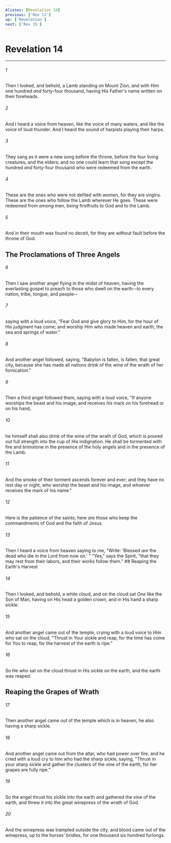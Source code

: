 ```yaml
---
Aliases: [Revelation 14]
previous: ['Rev 13']
up: ['Revelation']
next: ['Rev 15']
---
```

# Revelation 14

***


###### 1 
Then I looked, and behold, a Lamb standing on Mount Zion, and with Him one hundred _and_ forty-four thousand, having His Father's name written on their foreheads. 

###### 2 
And I heard a voice from heaven, like the voice of many waters, and like the voice of loud thunder. And I heard the sound of harpists playing their harps. 

###### 3 
They sang as it were a new song before the throne, before the four living creatures, and the elders; and no one could learn that song except the hundred _and_ forty-four thousand who were redeemed from the earth. 

###### 4 
These are the ones who were not defiled with women, for they are virgins. These are the ones who follow the Lamb wherever He goes. These were redeemed from _among_ men, _being_ firstfruits to God and to the Lamb. 

###### 5 
And in their mouth was found no deceit, for they are without fault before the throne of God.

## The Proclamations of Three Angels 

###### 6 
Then I saw another angel flying in the midst of heaven, having the everlasting gospel to preach to those who dwell on the earth--to every nation, tribe, tongue, and people-- 

###### 7 
saying with a loud voice, "Fear God and give glory to Him, for the hour of His judgment has come; and worship Him who made heaven and earth, the sea and springs of water." 

###### 8 
And another angel followed, saying, "Babylon is fallen, is fallen, that great city, because she has made all nations drink of the wine of the wrath of her fornication." 

###### 9 
Then a third angel followed them, saying with a loud voice, "If anyone worships the beast and his image, and receives _his_ mark on his forehead or on his hand, 

###### 10 
he himself shall also drink of the wine of the wrath of God, which is poured out full strength into the cup of His indignation. He shall be tormented with fire and brimstone in the presence of the holy angels and in the presence of the Lamb. 

###### 11 
And the smoke of their torment ascends forever and ever; and they have no rest day or night, who worship the beast and his image, and whoever receives the mark of his name." 

###### 12 
Here is the patience of the saints; here _are_ those who keep the commandments of God and the faith of Jesus. 

###### 13 
Then I heard a voice from heaven saying to me, "Write: 'Blessed _are_ the dead who die in the Lord from now on.' " "Yes," says the Spirit, "that they may rest from their labors, and their works follow them." ## Reaping the Earth's Harvest 

###### 14 
Then I looked, and behold, a white cloud, and on the cloud sat _One_ like the Son of Man, having on His head a golden crown, and in His hand a sharp sickle. 

###### 15 
And another angel came out of the temple, crying with a loud voice to Him who sat on the cloud, "Thrust in Your sickle and reap, for the time has come for You to reap, for the harvest of the earth is ripe." 

###### 16 
So He who sat on the cloud thrust in His sickle on the earth, and the earth was reaped.

## Reaping the Grapes of Wrath 

###### 17 
Then another angel came out of the temple which is in heaven, he also having a sharp sickle. 

###### 18 
And another angel came out from the altar, who had power over fire, and he cried with a loud cry to him who had the sharp sickle, saying, "Thrust in your sharp sickle and gather the clusters of the vine of the earth, for her grapes are fully ripe." 

###### 19 
So the angel thrust his sickle into the earth and gathered the vine of the earth, and threw _it_ into the great winepress of the wrath of God. 

###### 20 
And the winepress was trampled outside the city, and blood came out of the winepress, up to the horses' bridles, for one thousand six hundred furlongs.
